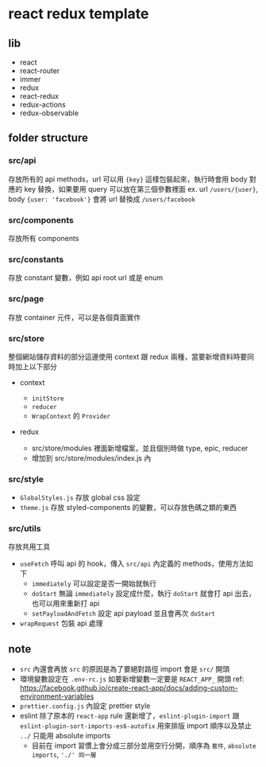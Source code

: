 # react redux template

## lib

- react
- react-router
- immer
- redux
- react-redux
- redux-actions
- redux-observable

## folder structure

### src/api

存放所有的 api methods，url 可以用 `{key}` 這樣包裝起來，執行時會用 body 對應的 key 替換，如果要用 query 可以放在第三個參數裡面
ex. url `/users/{user}`, body `{user: 'facebook'}` 會將 url 替換成 `/users/facebook`

### src/components

存放所有 components

### src/constants

存放 constant 變數，例如 api root url 或是 enum

### src/page

存放 container 元件，可以是各個頁面實作

### src/store

整個網站儲存資料的部分這邊使用 context 跟 redux 兩種，當要新增資料時要同時加上以下部分

- context
  - `initStore`
  - `reducer`
  - `WrapContext` 的 `Provider`

- redux
  - src/store/modules 裡面新增檔案，並且個別時做 type, epic, reducer
  - 增加到 src/store/modules/index.js 內

### src/style

- `GlobalStyles.js` 存放 global css 設定
- `theme.js` 存放 styled-components 的變數，可以存放色碼之類的東西

### src/utils

存放共用工具

- `useFetch` 呼叫 api 的 hook，傳入 `src/api` 內定義的 methods，使用方法如下
  - `immediately` 可以設定是否一開始就執行
  - `doStart` 無論 `immediately` 設定成什麼，執行 `doStart` 就會打 api 出去，也可以用來重新打 api
  - `setPayloadAndFetch` 設定 api payload 並且會再次 `doStart`
- `wrapRequest` 包裝 api 處理

## note

- `src` 內還會再放 `src` 的原因是為了要絕對路徑 import 會是 `src/` 開頭
- 環境變數設定在 `.env-rc.js` 如要新增變數一定要是 `REACT_APP_` 開頭 ref: https://facebook.github.io/create-react-app/docs/adding-custom-environment-variables
- `prettier.config.js` 內設定 prettier style
- eslint 除了原本的 `react-app` rule 還新增了，`eslint-plugin-import` 跟 `eslint-plugin-sort-imports-es6-autofix` 用來排版 import 順序以及禁止 `../` 只能用 absolute imports
  - 目前在 import 習慣上會分成三部分並用空行分開，順序為 `套件`, `absolute imports`, `'./' 同一層`
